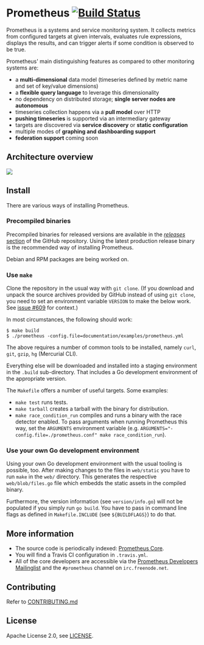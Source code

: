 # Prometheus [![Build Status](https://travis-ci.org/prometheus/prometheus.svg)](https://travis-ci.org/prometheus/prometheus)

Prometheus is a systems and service monitoring system. It collects metrics
from configured targets at given intervals, evaluates rule expressions,
displays the results, and can trigger alerts if some condition is observed
to be true.

Prometheus' main distinguishing features as compared to other monitoring systems are:

- a **multi-dimensional** data model (timeseries defined by metric name and set of key/value dimensions)
- a **flexible query language** to leverage this dimensionality
- no dependency on distributed storage; **single server nodes are autonomous**
- timeseries collection happens via a **pull model** over HTTP
- **pushing timeseries** is supported via an intermediary gateway
- targets are discovered via **service discovery** or **static configuration**
- multiple modes of **graphing and dashboarding support**
- **federation support** coming soon

## Architecture overview

![](https://cdn.rawgit.com/prometheus/prometheus/62b69b0/documentation/images/architecture.svg)

## Install

There are various ways of installing Prometheus.

### Precompiled binaries

Precompiled binaries for released versions are available in the
[*releases* section](https://github.com/prometheus/prometheus/releases)
of the GitHub repository. Using the latest production release binary
is the recommended way of installing Prometheus.

Debian and RPM packages are being worked on.

### Use `make`

Clone the repository in the usual way with `git clone`. (If you
download and unpack the source archives provided by GitHub instead of
using `git clone`, you need to set an environment variable `VERSION`
to make the below work. See
[issue #609](https://github.com/prometheus/prometheus/issues/609) for
context.)

In most circumstances, the following should work:

    $ make build
    $ ./prometheus -config.file=documentation/examples/prometheus.yml

The above requires a number of common tools to be installed, namely
`curl`, `git`, `gzip`, `hg` (Mercurial CLI).

Everything else will be downloaded and installed into a staging
environment in the `.build` sub-directory. That includes a Go
development environment of the appropriate version.

The `Makefile` offers a number of useful targets. Some examples:

* `make test` runs tests.
* `make tarball` creates a tarball with the binary for distribution.
* `make race_condition_run` compiles and runs a binary with the race detector enabled. To pass arguments when running Prometheus this way, set the `ARGUMENTS` environment variable (e.g. `ARGUMENTS="-config.file=./prometheus.conf" make race_condition_run`).

### Use your own Go development environment

Using your own Go development environment with the usual tooling is
possible, too. After making changes to the files in `web/static` you
have to run `make` in the `web/` directory. This generates the respective
`web/blob/files.go` file which embedds the static assets in the compiled binary.

Furthermore, the version information (see `version/info.go`) will not be
populated if you simply run `go build`. You have to pass in command
line flags as defined in `Makefile.INCLUDE` (see `${BUILDFLAGS}`) to
do that.

## More information

  * The source code is periodically indexed: [Prometheus Core](http://godoc.org/github.com/prometheus/prometheus).
  * You will find a Travis CI configuration in `.travis.yml`.
  * All of the core developers are accessible via the [Prometheus Developers Mailinglist](https://groups.google.com/forum/?fromgroups#!forum/prometheus-developers) and the `#prometheus` channel on `irc.freenode.net`.

## Contributing

Refer to [CONTRIBUTING.md](CONTRIBUTING.md)

## License

Apache License 2.0, see [LICENSE](LICENSE).
